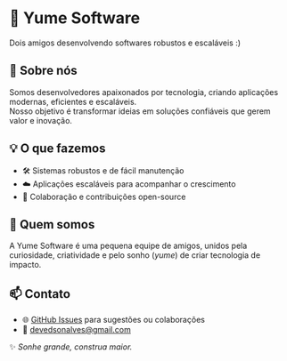 # 🌙 Yume Software

Dois amigos desenvolvendo softwares robustos e escaláveis :)

## 🚀 Sobre nós
Somos desenvolvedores apaixonados por tecnologia, criando aplicações modernas, eficientes e escaláveis.  
Nosso objetivo é transformar ideias em soluções confiáveis que gerem valor e inovação.  

## 💡 O que fazemos
- 🛠️ Sistemas robustos e de fácil manutenção  
- ☁️ Aplicações escaláveis para acompanhar o crescimento  
- 🤝 Colaboração e contribuições open-source  

## 👥 Quem somos
A Yume Software é uma pequena equipe de amigos, unidos pela curiosidade, criatividade e pelo sonho (*yume*) de criar tecnologia de impacto.  

## 📫 Contato
- 🌐 [GitHub Issues](https://github.com/Yume-Software) para sugestões ou colaborações  
- 📧 devedsonalves@gmail.com  

✨ *Sonhe grande, construa maior.*  
